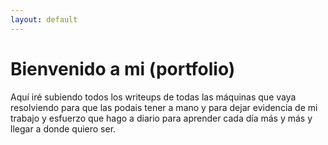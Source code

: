 ```yaml
---
layout: default
---
```


# Bienvenido a mi (portfolio)

Aquí iré subiendo todos los writeups de todas las máquinas que vaya resolviendo para que las podais tener a mano y para dejar evidencia de mi trabajo y esfuerzo que hago a diario
para aprender cada día más y más y llegar a donde quiero ser.
